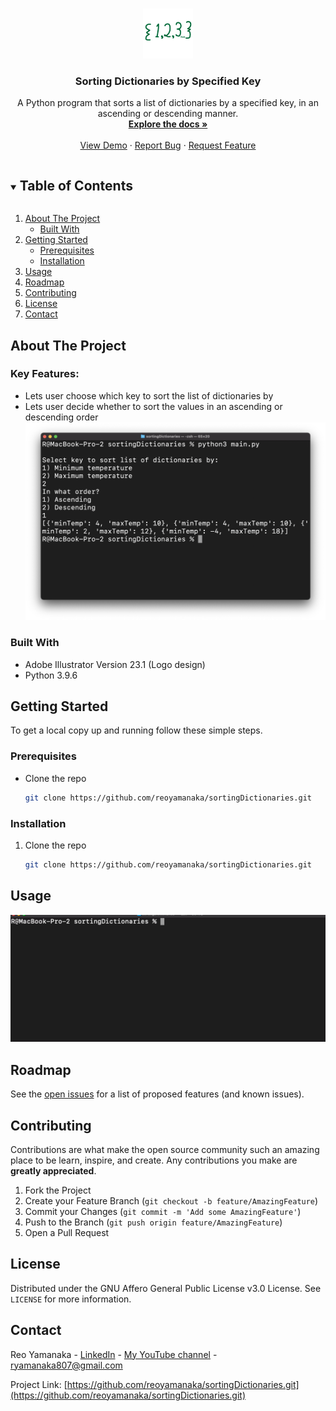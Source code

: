 <!--
*** Thanks for checking out this project. If you have a suggestion
*** that would make this better, please fork the repo and create a pull request
*** or simply open an issue with the tag "enhancement".
***
-->



<!-- PROJECT LOGO -->
<br />

<p align="center">
  <a href="https://github.com/reoyamanaka/sortingDictionaries">
    <img src="media/logo.svg" alt="Logo" width="80" height="80">
  </a>

  <h3 align="center">Sorting Dictionaries by Specified Key</h3>

  <p align="center">
    A Python program that sorts a list of dictionaries by a specified key, in an ascending or descending manner. 
    <br />
    <a href="https://github.com/reoyamanaka/sortingDictionaries"><strong>Explore the docs »</strong></a>
    <br />
    <br />
    <a href="#usage">View Demo</a>
    ·
    <a href="https://github.com/reoyamanaka/sortingDictionaries/issues">Report Bug</a>
    ·
    <a href="https://github.com/reoyamanaka/sortingDictionaries/issues">Request Feature</a>
  </p>
</p>



<!-- TABLE OF CONTENTS -->
<details open="open">
  <summary><h2 style="display: inline-block">Table of Contents</h2></summary>
  <ol>
    <li>
      <a href="#about-the-project">About The Project</a>
      <ul>
        <li><a href="#built-with">Built With</a></li>
      </ul>
    </li>
    <li>
      <a href="#getting-started">Getting Started</a>
      <ul>
        <li><a href="#prerequisites">Prerequisites</a></li>
        <li><a href="#installation">Installation</a></li>
      </ul>
    </li>
    <li><a href="#usage">Usage</a></li>
    <li><a href="#roadmap">Roadmap</a></li>
    <li><a href="#contributing">Contributing</a></li>
    <li><a href="#license">License</a></li>
    <li><a href="#contact">Contact</a></li>
  </ol>
</details>



<!-- ABOUT THE PROJECT -->
## About The Project

### Key Features:
* Lets user choose which key to sort the list of dictionaries by
* Lets user decide whether to sort the values in an ascending or descending order
![](media/demo.png)

### Built With

* Adobe Illustrator Version 23.1 (Logo design)
* Python 3.9.6



<!-- GETTING STARTED -->
## Getting Started

To get a local copy up and running follow these simple steps.

### Prerequisites

* Clone the repo
   ```sh
   git clone https://github.com/reoyamanaka/sortingDictionaries.git
   ```

### Installation

1. Clone the repo
   ```sh
   git clone https://github.com/reoyamanaka/sortingDictionaries.git
   ```



<!-- USAGE EXAMPLES -->
## Usage

![](media/demo.gif)



<!-- ROADMAP -->
## Roadmap

See the [open issues](https://github.com/reoyamanaka/sortingDictionaries/issues) for a list of proposed features (and known issues).



<!-- CONTRIBUTING -->
## Contributing

Contributions are what make the open source community such an amazing place to be learn, inspire, and create. Any contributions you make are **greatly appreciated**.

1. Fork the Project
2. Create your Feature Branch (`git checkout -b feature/AmazingFeature`)
3. Commit your Changes (`git commit -m 'Add some AmazingFeature'`)
4. Push to the Branch (`git push origin feature/AmazingFeature`)
5. Open a Pull Request



<!-- LICENSE -->
## License

Distributed under the GNU Affero General Public License v3.0 License. See `LICENSE` for more information.


<!-- CONTACT -->
## Contact

Reo Yamanaka - [LinkedIn](https://www.linkedin.com/in/reo-yamanaka-7a2289119/) - [My YouTube channel](https://www.youtube.com/channel/UCBwqp_MEM2XcSnq7kRvOB3A) - ryamanaka807@gmail.com

Project Link: [https://github.com/reoyamanaka/sortingDictionaries.git](https://github.com/reoyamanaka/sortingDictionaries.git)